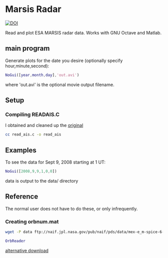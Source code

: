 # Marsis Radar

[![DOI](https://zenodo.org/badge/24042603.svg)](https://zenodo.org/badge/latestdoi/24042603)

Read and plot ESA MARSIS radar data.
Works with GNU Octave and Matlab.

## main program

Generate plots for the date you desire (optionally specify hour,minute,second):

```matlab
NoGui([year,month,day],'out.avi')
```

where 'out.avi' is the optional movie output filename.

## Setup

### Compiling READAIS.C

I obtained and cleaned up the
[original](http://www-pw.physics.uiowa.edu/marsx/Gurnett_etal_GRL_2015/VOLUME/SOFTWARE/READAIS.C)

```sh
cc read_ais.c -o read_ais
```

## Examples

To see the data for Sept 9, 2008 starting at 1 UT:

```matlab
NoGui([2008,9,9,1,0,0])
```

data is output to the data/ directory

## Reference

The normal user does not have to do these, or only infrequently.

### Creating orbnum.mat

```sh
wget -P data ftp://naif.jpl.nasa.gov/pub/naif/pds/data/mex-e_m-spice-6-v1.0/mexsp_1000/EXTRAS/ORBNUM/ORMM_MERGED_00966.ORB
```

```matlab
OrbReader
```

[alternative download](http://ssols01.esac.esa.int/adcs/SPICE/ftp_browse.php?mission=MEX&type=orbnum)
